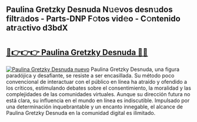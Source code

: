## Paulina Gretzky Desnuda N𝚞𝚎vos desn𝚞dos filtr𝚊dos - Parts-DNP F𝚘tos vid𝚎o - C𝚘ntenido atr𝚊ctivo d3bdX

# <h2><a href="http://mbanwle.tromn.icu/?c=Paulina+Gretzky+Desnuda">🔗👉👉👉 Paulina Gretzky Desnuda 🔗🔗</a></h2>

[![Paulina Gretzky Desnuda nuevo](https://i.imgur.com/pEAQMta.gif)](http://mbanwle.tromn.icu/?c=Paulina+Gretzky+Desnuda)
Paulina Gretzky Desnuda, una figura paradójica y desafiante, se resiste a ser encasillada. Su método poco convencional de interactuar con el público en línea ha atraído y ofendido a los críticos, estimulando debates sobre el consentimiento, la moralidad y las complejidades de las comunidades virtuales. Aunque su dirección futura no está clara, su influencia en el mundo en línea es indiscutible. Impulsado por una determinación inquebrantable y un encanto innegable, el alcance de Paulina Gretzky Desnuda en la comunidad digital es ilimitado.
